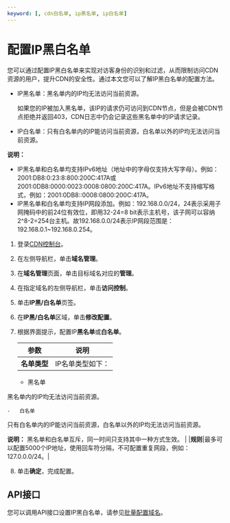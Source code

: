 ```yaml
---
keyword: [, cdn白名单, ip黑名单, ip白名单]
---
```


# 配置IP黑白名单

您可以通过配置IP黑白名单来实现对访客身份的识别和过滤，从而限制访问CDN资源的用户，提升CDN的安全性。通过本文您可以了解IP黑白名单的配置方法。

-   IP黑名单：黑名单内的IP均无法访问当前资源。

    如果您的IP被加入黑名单，该IP的请求仍可访问到CDN节点，但是会被CDN节点拒绝并返回403，CDN日志中仍会记录这些黑名单中的IP请求记录。

-   IP白名单：只有白名单内的IP能访问当前资源，白名单以外的IP均无法访问当前资源。

**说明：**

-   IP黑名单和白名单均支持IPv6地址（地址中的字母仅支持大写字母）。例如：2001:DB8:0:23:8:800:200C:417A或2001:0DB8:0000:0023:0008:0800:200C:417A。IPv6地址不支持缩写格式，例如：2001:0DB8::0008:0800:200C:417A。
-   IP黑名单和白名单均支持IP网段添加。例如：192.168.0.0/24，24表示采用子网掩码中的前24位有效位，即用32-24=8 bit表示主机号，该子网可以容纳2^8-2=254台主机。故192.168.0.0/24表示IP网段范围是：192.168.0.1~192.168.0.254。

1.  登录[CDN控制台](https://cdn.console.aliyun.com)。

2.  在左侧导航栏，单击**域名管理**。

3.  在**域名管理**页面，单击目标域名对应的**管理**。

4.  在指定域名的左侧导航栏，单击**访问控制**。

5.  单击**IP黑/白名单**页签。

6.  在**IP黑/白名单**区域，单击**修改配置**。

7.  根据界面提示，配置IP**黑名单**或**白名单**。

    |参数|说明|
    |--|--|
    |**名单类型**|IP名单类型如下：

    -   黑名单

黑名单内的IP均无法访问当前资源。

    -   白名单

只有白名单内的IP能访问当前资源，白名单以外的IP均无法访问当前资源。

**说明：** 黑名单和白名单互斥，同一时间只支持其中一种方式生效。 |
    |**规则**|最多可以配置5000个IP地址，使用回车符分隔，不可配置重复网段，例如：127.0.0.0/24。|

8.  单击**确定**，完成配置。


## API接口

您可以调用API接口设置IP黑白名单，请参见[批量配置域名](/intl.zh-CN/新版API参考/域名管理类接口/批量配置域名.md)。

